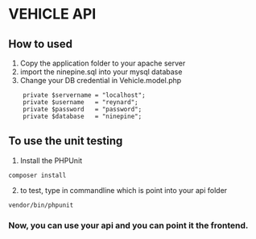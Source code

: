 # VEHICLE API

## How to used
1. Copy the application folder to your apache server
2. import the ninepine.sql into your mysql database
3. Change your DB credential in Vehicle.model.php

```
    private $servername = "localhost";
    private $username   = "reynard";
    private $password   = "password";
    private $database   = "ninepine";
```

## To use the unit testing
1. Install the PHPUnit
```
composer install
```
2. to test, type in commandline which is point into your api folder
```
vendor/bin/phpunit
```


### Now, you can use your api and you can point it the frontend.
